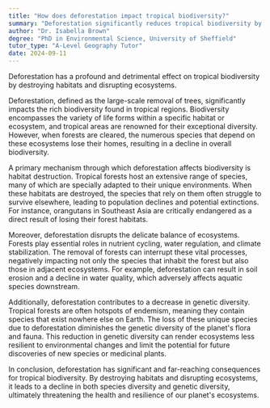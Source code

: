 ```yaml
---
title: "How does deforestation impact tropical biodiversity?"
summary: "Deforestation significantly reduces tropical biodiversity by destroying habitats and disrupting ecosystems."
author: "Dr. Isabella Brown"
degree: "PhD in Environmental Science, University of Sheffield"
tutor_type: "A-Level Geography Tutor"
date: 2024-09-11
---
```


Deforestation has a profound and detrimental effect on tropical biodiversity by destroying habitats and disrupting ecosystems.

Deforestation, defined as the large-scale removal of trees, significantly impacts the rich biodiversity found in tropical regions. Biodiversity encompasses the variety of life forms within a specific habitat or ecosystem, and tropical areas are renowned for their exceptional diversity. However, when forests are cleared, the numerous species that depend on these ecosystems lose their homes, resulting in a decline in overall biodiversity.

A primary mechanism through which deforestation affects biodiversity is habitat destruction. Tropical forests host an extensive range of species, many of which are specially adapted to their unique environments. When these habitats are destroyed, the species that rely on them often struggle to survive elsewhere, leading to population declines and potential extinctions. For instance, orangutans in Southeast Asia are critically endangered as a direct result of losing their forest habitats.

Moreover, deforestation disrupts the delicate balance of ecosystems. Forests play essential roles in nutrient cycling, water regulation, and climate stabilization. The removal of forests can interrupt these vital processes, negatively impacting not only the species that inhabit the forest but also those in adjacent ecosystems. For example, deforestation can result in soil erosion and a decline in water quality, which adversely affects aquatic species downstream.

Additionally, deforestation contributes to a decrease in genetic diversity. Tropical forests are often hotspots of endemism, meaning they contain species that exist nowhere else on Earth. The loss of these unique species due to deforestation diminishes the genetic diversity of the planet's flora and fauna. This reduction in genetic diversity can render ecosystems less resilient to environmental changes and limit the potential for future discoveries of new species or medicinal plants.

In conclusion, deforestation has significant and far-reaching consequences for tropical biodiversity. By destroying habitats and disrupting ecosystems, it leads to a decline in both species diversity and genetic diversity, ultimately threatening the health and resilience of our planet's ecosystems.
    